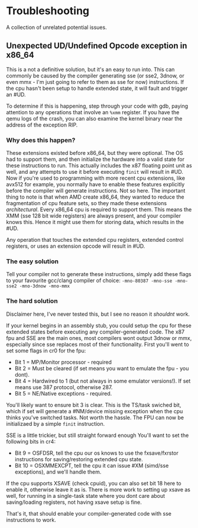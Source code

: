 # Troubleshooting
A collection of unrelated potential issues.

## Unexpected UD/Undefined Opcode exception in x86_64
This is a not a definitive solution, but it's an easy to run into.
This can commonly be caused by the compiler generating sse (or sse2, 3dnow, or even mmx - I'm just going to refer to them as sse for now) instructions.
If the cpu hasn't been setup to handle extended state, it will fault and trigger an #UD.

To determine if this is happening, step through your code with gdb, paying attention to any operations that involve an `%xmm` register.
If you have the qemu logs of the crash, you can also examine the kernel binary near the address of the exception RIP.

### Why does this happen?
These extensions existed before x86_64, but they were optional. The OS had to support them, and then initialize the hardware into a valid state for these
instructions to run. This actually includes the x87 floating point unit as well, and any attempts to use it before executing `finit` will result in #UD.
Now if you're used to programming with more recent cpu extensions, like avx512 for example, you normally have to enable these features explicitly before
the compiler will generate instructions. Not so here.
The important thing to note is that when AMD create x86_64, they wanted to reduce the fragmentation of cpu feature sets, so they made these extensions *architectural*. Every x86_64 cpu is required to support them.
This means the XMM (sse 128 bit wide registers) are always present, and your compiler knows this. Hence it might use them for storing data,
which results in the #UD.

Any operation that touches the extended cpu registers, extended control registers, or uses an extension opcode will result in #UD.

### The easy solution
Tell your compiler not to generate these instructions, simply add these flags to your favourite gcc/clang compiler of choice:
`-mno-80387 -mno-sse -mno-sse2 -mno-3dnow -mno-mmx`

### The hard solution
Disclaimer here, I've never tested this, but I see no reason it *shouldnt* work.

If your kernel begins in an assembly stub, you could setup the cpu for these extended states before executing any compiler-generated code.
The x87 fpu and SSE are the main ones, most compilers wont output 3dnow or mmx, especially since sse replaces most of their functionality.
First you'll went to set some flags in cr0 for the fpu:

* Bit 1 = MP/Monitor processor - required
* Bit 2 = Must be cleared (if set means you want to emulate the fpu - you dont).
* Bit 4 = Hardwired to 1 (but not always in some emulator versions!). If set means use 387 protocol, otherwise 287.
* Bit 5 = NE/Native exceptions - required.

You'll likely want to ensure bit 3 is clear. This is the TS/task swiched bit, which if set will generate a #NM/device missing exception when the cpu thinks you've switched tasks. Not worth the hassle.
The FPU can now be initializaed by a simple `finit` instruction.

SSE is a little trickier, but still straight forward enough
You'll want to set the following bits in cr4:

* Bit 9 = OSFDSR, tell the cpu our os knows to use the fxsave/fxrstor instructions for saving/restoring extended cpu state.
* Bit 10 = OSXMMEXCPT, tell the cpu it can issue #XM (simd/sse exceptions), and we'll handle them.

If the cpu supports XSAVE (check cpuid), you can also set bit 18 here to enable it, otherwise leave it as is. 
There is more work to setting up xsave as well, for running in a single-task state where you dont care about saving/loading registers, not having xsave setup is fine.

That's it, that should enable your compiler-generated code with sse instructions to work.
